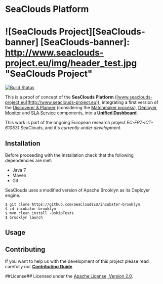 SeaClouds Platform
==================
![SeaClouds Project][SeaClouds-banner]
[SeaClouds-banner]: http://www.seaclouds-project.eu/img/header_test.jpg  "SeaClouds Project"
==================
[![Build Status](https://api.travis-ci.org/SeaCloudsEU/SeaCloudsPlatform.svg?branch=master)](https://travis-ci.org/SeaCloudsEU/SeaCloudsPlatform)

This is a proof of concept of the **SeaClouds Platform** ([www.seaclouds-project.eu](http://www.seaclouds-project.eu)), integrating a first version of the [Discoverer & Planner](../planner-branch/planner/) (considering the [Matchmaker process](../planner-branch/planner/matchmaker/)), [Deployer](./deployer/), [Monitor](./monitor/) and [SLA Service](https://github.com/SeaCloudsEU/sla-core/) components, into a [**Unified Dashboard**](./dashboard/src/main/webapp).


This work is part of the ongoing European research project *EC-FP7-ICT-610531* SeaClouds, and it's *currently under development*.

Installation
-------------------
Before proceeding with the installation check that the following dependencies are met:
  * Java 7
  * Maven
  * Git

SeaClouds uses a modified version of Apache Brooklyn as its Deployer engine.
```
$ git clone https://github.com/SeaCloudsEU/incubator-brooklyn
$ cd incubator-brooklyn
$ mvn clean install -DskipTests
$ brooklyn launch
```

Usage
--------------------

Contributing
-------------
If you want to help us with the development of this project please read carefully our [**Contributing Guide**](CONTRIBUTING.md).


##License##
Licensed under the [Apache License, Version 2.0](http://www.apache.org/licenses/LICENSE-2.0).
